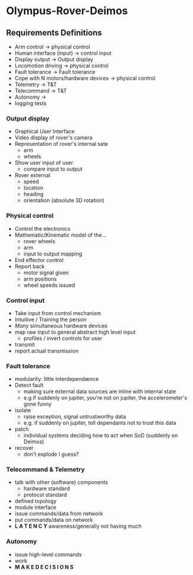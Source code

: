 # Olympus-Rover-Deimos

## Requirements Definitions

* Arm control -> physical control
* Human interface (input) -> control input
* Display output -> Output display
* Locomotion driving -> physical control
* Fault tolerance -> Fault tolerance
* Cope with N motors/hardware devices -> physical control
* Telemetry -> T&T
* Telecommand -> T&T
* Autonomy -> <!-- TODO -->
* logging tests <!-- TODO --> 

### Output display

* Graphical User Interface
* Video display of rover's camera
* Representation of rover's internal sate
  * arm
  * wheels
* Show user input of user
  * compare input to output
* Rover external
  * speed
  * location
  * heading
  * orientation (absolute 3D rotation)
  
### Physical control

* Control the electronics
* Mathematic/Kinematic model of the...
  * rover wheels
  * arm
  * input to output mapping
* End effector control
* Report back
  * motor signal given
  * arm positions
  * wheel speeds issued
  
### Control input

* Take input from control mechanism
* Intuitive / Training the person
* _Many_ simultaneous hardware devices
* map raw input to general abstract high level input
  * profiles / invert controls for user
* transmit
* report actual transmission

### Fault tolerance

* modularity: little interdependænce
* Detect fault
  * making sure external data sources are inline with internal state
  * e.g if suddenly on jupiter, you're not on jupiter, the accelerometer's gone funny
* isolate 
  * raise exception, signal untrustworthy data
  * e.g. if suddenly on jupiter, tell dependants not to trust this data
* patch
  * individual systems deciding how to act when SoD (suddenly on Deimos)
* recover
  * don't explode I guess?

### Telecommand & Telemetry

* talk with other (software) components 
  * hardware standard
  * protocol standard
* defined topology
* module interface
* issue commands/data from network
* put commands/data on network
* __L A T E N C Y__ awareness/generally not having much

### Autonomy

* issue high-level commands
* work
* __M A K E   D E C I S I O N S__

